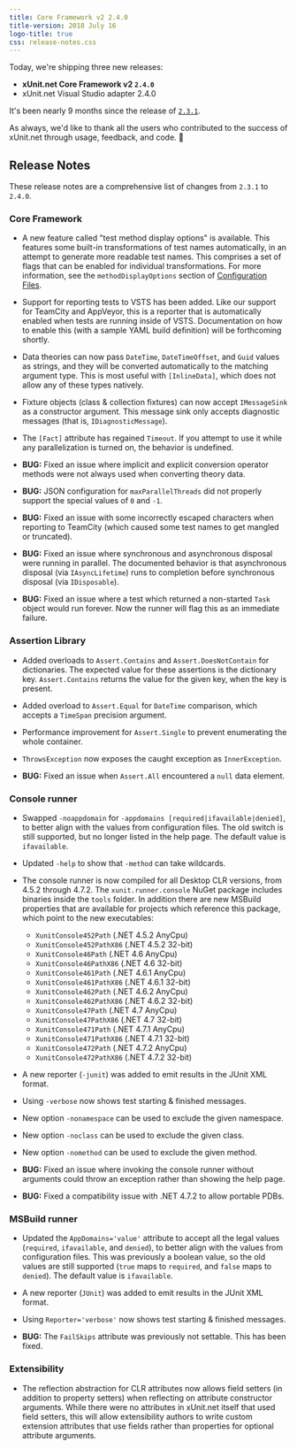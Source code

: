 ```yaml
---
title: Core Framework v2 2.4.0
title-version: 2018 July 16
logo-title: true
css: release-notes.css
---
```


Today, we're shipping three new releases:

* **xUnit.net Core Framework v2 `2.4.0`**
* xUnit.net Visual Studio adapter 2.4.0

It's been nearly 9 months since the release of [`2.3.1`](/releases/v2/2.3.1).

As always, we'd like to thank all the users who contributed to the success of xUnit.net through usage, feedback, and code. 🎉

## Release Notes

These release notes are a comprehensive list of changes from `2.3.1` to `2.4.0`.

### Core Framework

* A new feature called "test method display options" is available. This features some built-in transformations of test names automatically, in an attempt to generate more readable test names. This comprises a set of flags that can be enabled for individual transformations. For more information, see the `methodDisplayOptions` section of [Configuration Files](/docs/config-xunit-runner-json).

* Support for reporting tests to VSTS has been added. Like our support for TeamCity and AppVeyor, this is a reporter that is automatically enabled when tests are running inside of VSTS. Documentation on how to enable this (with a sample YAML build definition) will be forthcoming shortly.

* Data theories can now pass `DateTime`, `DateTimeOffset`, and `Guid` values as strings, and they will be converted automatically to the matching argument type. This is most useful with `[InlineData]`, which does not allow any of these types natively.

* Fixture objects (class & collection fixtures) can now accept `IMessageSink` as a constructor argument. This message sink only accepts diagnostic messages (that is, `IDiagnosticMessage`).

* The `[Fact]` attribute has regained `Timeout`. If you attempt to use it while any parallelization is turned on, the behavior is undefined.

* **BUG:** Fixed an issue where implicit and explicit conversion operator methods were not always used when converting theory data.

* **BUG:** JSON configuration for `maxParallelThreads` did not properly support the special values of `0` and `-1`.

* **BUG:** Fixed an issue with some incorrectly escaped characters when reporting to TeamCity (which caused some test names to get mangled or truncated).

* **BUG:** Fixed an issue where synchronous and asynchronous disposal were running in parallel. The documented behavior is that asynchronous disposal (via `IAsyncLifetime`) runs to completion before synchronous disposal (via `IDisposable`).

* **BUG:** Fixed an issue where a test which returned a non-started `Task` object would run forever. Now the runner will flag this as an immediate failure.

### Assertion Library

* Added overloads to `Assert.Contains` and `Assert.DoesNotContain` for dictionaries. The expected value for these assertions is the dictionary key. `Assert.Contains` returns the value for the given key, when the key is present.

* Added overload to `Assert.Equal` for `DateTime` comparison, which accepts a `TimeSpan` precision argument.

* Performance improvement for `Assert.Single` to prevent enumerating the whole container.

* `ThrowsException` now exposes the caught exception as `InnerException`.

* **BUG:** Fixed an issue when `Assert.All` encountered a `null` data element.

### Console runner

* Swapped `-noappdomain` for `-appdomains [required|ifavailable|denied]`, to better align with the values from configuration files. The old switch is still supported, but no longer listed in the help page. The default value is `ifavailable`.

* Updated `-help` to show that `-method` can take wildcards.

* The console runner is now compiled for all Desktop CLR versions, from 4.5.2 through 4.7.2. The `xunit.runner.console` NuGet package includes binaries inside the `tools` folder. In addition there are new MSBuild properties that are available for projects which reference this package, which point to the new executables:

  * `XunitConsole452Path` (.NET 4.5.2 AnyCpu)
  * `XunitConsole452PathX86` (.NET 4.5.2 32-bit)
  * `XunitConsole46Path` (.NET 4.6 AnyCpu)
  * `XunitConsole46PathX86` (.NET 4.6 32-bit)
  * `XunitConsole461Path` (.NET 4.6.1 AnyCpu)
  * `XunitConsole461PathX86` (.NET 4.6.1 32-bit)
  * `XunitConsole462Path` (.NET 4.6.2 AnyCpu)
  * `XunitConsole462PathX86` (.NET 4.6.2 32-bit)
  * `XunitConsole47Path` (.NET 4.7 AnyCpu)
  * `XunitConsole47PathX86` (.NET 4.7 32-bit)
  * `XunitConsole471Path` (.NET 4.7.1 AnyCpu)
  * `XunitConsole471PathX86` (.NET 4.7.1 32-bit)
  * `XunitConsole472Path` (.NET 4.7.2 AnyCpu)
  * `XunitConsole472PathX86` (.NET 4.7.2 32-bit)

* A new reporter (`-junit`) was added to emit results in the JUnit XML format.

* Using `-verbose` now shows test starting & finished messages.

* New option `-nonamespace` can be used to exclude the given namespace.

* New option `-noclass` can be used to exclude the given class.

* New option `-nomethod` can be used to exclude the given method.

* **BUG:** Fixed an issue where invoking the console runner without arguments could throw an exception rather than showing the help page.

* **BUG:** Fixed a compatibility issue with .NET 4.7.2 to allow portable PDBs.

### MSBuild runner

* Updated the `AppDomains='value'` attribute to accept all the legal values (`required`, `ifavailable`, and `denied`), to better align with the values from configuration files. This was previously a boolean value, so the old values are still supported (`true` maps to `required`, and `false` maps to `denied`). The default value is `ifavailable`.

* A new reporter (`JUnit`) was added to emit results in the JUnit XML format.

* Using `Reporter='verbose'` now shows test starting & finished messages.

* **BUG:** The `FailSkips` attribute was previously not settable. This has been fixed.

### Extensibility

* The reflection abstraction for CLR attributes now allows field setters (in addition to property setters) when reflecting on attribute constructor arguments. While there were no attributes in xUnit.net itself that used field setters, this will allow extensibility authors to write custom extension attributes that use fields rather than properties for optional attribute arguments.
